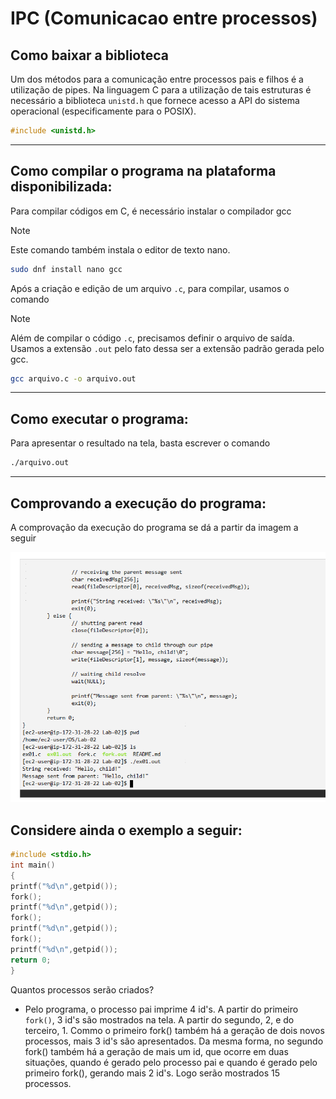 # IPC (Comunicacao entre processos)
## Como baixar a biblioteca
Um dos métodos para a comunicação entre processos pais e filhos é a utilização de pipes. Na linguagem C para a utilização de tais estruturas é 
necessário a biblioteca `unistd.h` que fornece acesso a API do sistema operacional (especificamente para o POSIX).

```c
#include <unistd.h>
```
---

## Como compilar o programa na plataforma disponibilizada:

Para compilar códigos em C, é necessário instalar o compilador gcc

> [!NOTE]
> Este comando também instala o editor de texto nano.

```bash
sudo dnf install nano gcc
```

Após a criação e edição de um arquivo `.c`, para compilar, usamos o comando

> [!NOTE]
> Além de compilar o código `.c`, precisamos definir o arquivo de saída. Usamos a extensão `.out` pelo fato dessa ser a extensão padrão gerada pelo gcc.

```bash
gcc arquivo.c -o arquivo.out
```

---

## Como executar o programa:

Para apresentar o resultado na tela, basta escrever o comando

```bash
./arquivo.out
```

---

## Comprovando a execução do programa:
A comprovação da execução do programa se dá a partir da imagem a seguir

![PrintScreen da execução do programa no terminal](lab02print.png)

## Considere ainda o exemplo a seguir:
```c
#include <stdio.h>
int main()
{
printf("%d\n",getpid());
fork();
printf("%d\n",getpid());
fork();
printf("%d\n",getpid());
fork();
printf("%d\n",getpid());
return 0;
}
```
Quantos processos serão criados?
- Pelo programa, o processo pai imprime 4 id's. A partir do primeiro `fork()`, 3 id's são mostrados na tela. A partir do segundo, 2, e do terceiro, 1. Commo o primeiro fork() também há a geração de dois novos processos, mais 3 id's são apresentados. Da mesma forma, no segundo fork() também há a geração de mais um id, que ocorre em duas situações, quando é gerado pelo processo pai e quando é gerado pelo primeiro fork(), gerando mais 2 id's. Logo serão mostrados 15 processos. 
